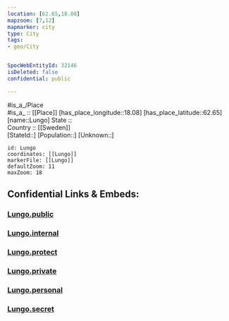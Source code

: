 ```yaml
---
location: [62.65,18.08] 
mapzoom: [7,12] 
mapmarker: city 
type: City
tags:
- geo/City


SpocWebEntityId: 32146
isDeleted: false
confidential: public

---
```

#is_a_/Place  
#is_a_ :: [[Place]] 
[has_place_longitude::18.08] 
[has_place_latitude::62.65] 
[name::Lungo] 
State ::  
Country :: [[Sweden]]  
[StateId::] 
[Population::] 
[Unknown::] 


```leaflet
id: Lungo
coordinates: [[Lungo]] 
markerFile: [[Lungo]] 
defaultZoom: 11 
maxZoom: 18
```


## Confidential Links & Embeds: 

### [Lungo.public](/_public/\Earth\Continent\Europe\Europe~North\Sweden\Provinces~Sweden\Västernorrland\CityLungo.public.md) 

### [Lungo.internal](/_internal/\Earth\Continent\Europe\Europe~North\Sweden\Provinces~Sweden\Västernorrland\CityLungo.internal.md) 

### [Lungo.protect](/_protect/\Earth\Continent\Europe\Europe~North\Sweden\Provinces~Sweden\Västernorrland\CityLungo.protect.md) 

### [Lungo.private](/_private/\Earth\Continent\Europe\Europe~North\Sweden\Provinces~Sweden\Västernorrland\CityLungo.private.md) 

### [Lungo.personal](/_personal/\Earth\Continent\Europe\Europe~North\Sweden\Provinces~Sweden\Västernorrland\CityLungo.personal.md) 

### [Lungo.secret](/_secret/\Earth\Continent\Europe\Europe~North\Sweden\Provinces~Sweden\Västernorrland\CityLungo.secret.md)

